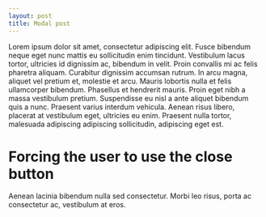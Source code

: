 ```yaml
---
layout: post
title: Modal post
---
```


Lorem ipsum dolor sit amet, consectetur adipiscing elit. Fusce bibendum neque eget nunc mattis eu sollicitudin enim tincidunt. Vestibulum lacus tortor, ultricies id dignissim ac, bibendum in velit. Proin convallis mi ac felis pharetra aliquam. Curabitur dignissim accumsan rutrum. In arcu magna, aliquet vel pretium et, molestie et arcu. Mauris lobortis nulla et felis ullamcorper bibendum. Phasellus et hendrerit mauris. Proin eget nibh a massa vestibulum pretium. Suspendisse eu nisl a ante aliquet bibendum quis a nunc. Praesent varius interdum vehicula. Aenean risus libero, placerat at vestibulum eget, ultricies eu enim. Praesent nulla tortor, malesuada adipiscing adipiscing sollicitudin, adipiscing eget est.


<link href="{{ '/assets/css/tingle.css' | relative_url }}" as="style" onload="this.rel='stylesheet'">
<script src="{{ '/assets/js/tingle.js' | relative_url }}"></script>
 <!-- Tingle tiny content -->
        <div class="tingle-demo tingle-demo-force-close">
            <h1>Forcing the user to use the close button</h1>
            <p>Aenean lacinia bibendum nulla sed consectetur. Morbi leo risus, porta ac consectetur ac, vestibulum at eros.</p>
        </div>
        <!-- /Tingle tiny content -->
<script type="text/javascript">
    /**
    *   Force close button
    */

    var modalButtonOnly = new tingle.modal({
        closeMethods: [],
        footer: true,
        stickyFooter: true
    });
    var btn5 = document.querySelector('.js-tingle-modal-5');
    btn5.addEventListener('click', function(){
        modalButtonOnly.open();
    });
    modalButtonOnly.setContent(document.querySelector('.tingle-demo-force-close').innerHTML);

    modalButtonOnly.addFooterBtn('I agree', 'tingle-btn tingle-btn--primary tingle-btn--pull-right', function(){
        modalButtonOnly.close();
    });

    modalButtonOnly.addFooterBtn('Cancel', 'tingle-btn tingle-btn--default tingle-btn--pull-right', function(){
        modalButtonOnly.close();
    });

    </script>

<button class="btn btn--secondary btn-demo js-tingle-modal-5">Close with footer button only</button>

Lorem ipsum dolor sit amet, consectetur adipiscing elit. Fusce bibendum neque eget nunc mattis eu sollicitudin enim tincidunt. Vestibulum lacus tortor, ultricies id dignissim ac, bibendum in velit. Proin convallis mi ac felis pharetra aliquam. Curabitur dignissim accumsan rutrum. In arcu magna, aliquet vel pretium et, molestie et arcu. Mauris lobortis nulla et felis ullamcorper bibendum. Phasellus et hendrerit mauris. Proin eget nibh a massa vestibulum pretium. Suspendisse eu nisl a ante aliquet bibendum quis a nunc. Praesent varius interdum vehicula. Aenean risus libero, placerat at vestibulum eget, ultricies eu enim. Praesent nulla tortor, malesuada adipiscing adipiscing sollicitudin, adipiscing eget est.

Lorem ipsum dolor sit amet, consectetur adipiscing elit. Fusce bibendum neque eget nunc mattis eu sollicitudin enim tincidunt. Vestibulum lacus tortor, ultricies id dignissim ac, bibendum in velit. Proin convallis mi ac felis pharetra aliquam. Curabitur dignissim accumsan rutrum. In arcu magna, aliquet vel pretium et, molestie et arcu. Mauris lobortis nulla et felis ullamcorper bibendum. Phasellus et hendrerit mauris. Proin eget nibh a massa vestibulum pretium. Suspendisse eu nisl a ante aliquet bibendum quis a nunc. Praesent varius interdum vehicula. Aenean risus libero, placerat at vestibulum eget, ultricies eu enim. Praesent nulla tortor, malesuada adipiscing adipiscing sollicitudin, adipiscing eget est.
